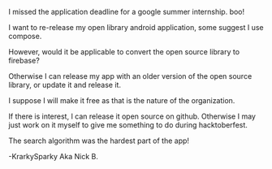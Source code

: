 I missed the application deadline for a google summer internship. boo!

I want to re-release my open library android application, some suggest I use compose.

However, would it be applicable to convert the open source library to firebase?

Otherwise I can release my app with an older version of the open source library, or update it and release it.

I suppose I will make it free as that is the nature of the organization.

If there is interest, I can release it open source on github. Otherwise I may just work on it myself to give me something to do during hacktoberfest.

The search algorithm was the hardest part of the app!

-KrarkySparky Aka Nick B.
